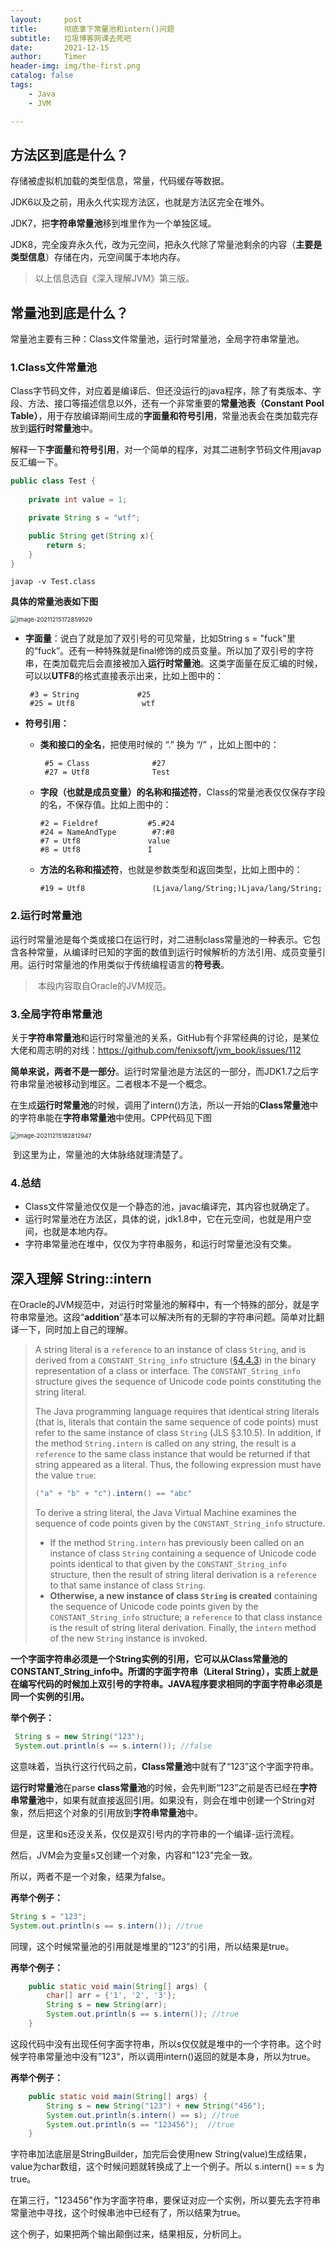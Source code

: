 ```yaml
---
layout:     post
title:      彻底拿下常量池和intern()问题
subtitle:   垃圾博客网课去死吧
date:       2021-12-15
author:     Timer
header-img: img/the-first.png
catalog: false
tags:
    - Java
    - JVM

---
```


## 方法区到底是什么？

存储被虚拟机加载的类型信息，常量，代码缓存等数据。

JDK6以及之前，用永久代实现方法区，也就是方法区完全在堆外。

JDK7，把**字符串常量池**移到堆里作为一个单独区域。

JDK8，完全废弃永久代，改为元空间，把永久代除了常量池剩余的内容（**主要是类型信息**）存储在内，元空间属于本地内存。

> 以上信息选自《深入理解JVM》第三版。  



## 常量池到底是什么？

常量池主要有三种：Class文件常量池，运行时常量池，全局字符串常量池。

### 1.Class文件常量池

Class字节码文件，对应着是编译后、但还没运行的java程序，除了有类版本、字段、方法、接口等描述信息以外，还有一个非常重要的**常量池表（Constant Pool Table）**，用于存放编译期间生成的**字面量和符号引用**，常量池表会在类加载完存放到**运行时常量池**中。

解释一下**字面量**和**符号引用**，对一个简单的程序，对其二进制字节码文件用javap反汇编一下。

```java
public class Test {
    
    private int value = 1;

    private String s = "wtf";

    public String get(String x){
        return s;
    }
}
```

```shell
javap -v Test.class
```

**具体的常量池表如下图**

<img src="https://gitee.com/timerizaya/timer-pic/raw/master/img/image-20211215172859529.png" alt="image-20211215172859529" style="zoom:67%;" /> 

- **字面量**：说白了就是加了双引号的可见常量，比如String s = "fuck"里的“fuck”。还有一种特殊就是final修饰的成员变量。所以加了双引号的字符串，在类加载完后会直接被加入**运行时常量池**。这类字面量在反汇编的时候，可以以**UTF8**的格式直接表示出来，比如上图中的：

  ```shell
   #3 = String             #25 
   #25 = Utf8               wtf
  ```

- **符号引用：**

  - **类和接口的全名**，把使用时候的 “.” 换为 “/” ，比如上图中的：

    ```shell
     #5 = Class              #27  
     #27 = Utf8              Test
    ```

  - **字段（也就是成员变量）的名称和描述符**，Class的常量池表仅仅保存字段的名，不保存值。比如上图中的：

    ```shell
    #2 = Fieldref           #5.#24
    #24 = NameAndType        #7:#8 
    #7 = Utf8               value
    #8 = Utf8               I
    ```

  - **方法的名称和描述符**，也就是参数类型和返回类型，比如上图中的：

    ```shell
    #19 = Utf8               (Ljava/lang/String;)Ljava/lang/String;
    ```

### 2.运行时常量池

​	运行时常量池是每个类或接口在运行时，对二进制class常量池的一种表示。它包含各种常量，从编译时已知的字面的数值到运行时候解析的方法引用、成员变量引用。运行时常量池的作用类似于传统编程语言的**符号表**。

> ​	本段内容取自Oracle的JVM规范。  

### 3.全局字符串常量池

​	关于**字符串常量池**和运行时常量池的关系，GitHub有个非常经典的讨论，是某位大佬和周志明的对线：https://github.com/fenixsoft/jvm_book/issues/112

​	**简单来说，两者不是一部分**。运行时常量池是方法区的一部分，而JDK1.7之后字符串常量池被移动到堆区。二者根本不是一个概念。

​	在生成**运行时常量池**的时候，调用了intern()方法，所以一开始的**Class常量池**中的字符串能在**字符串常量池**中使用。CPP代码见下图

<img src="https://gitee.com/timerizaya/timer-pic/raw/master/img/image-20211215182812947.png" alt="image-20211215182812947" style="zoom:67%;" />

​	到这里为止，常量池的大体脉络就理清楚了。

### 4.总结

- Class文件常量池仅仅是一个静态的池，javac编译完，其内容也就确定了。
- 运行时常量池在方法区，具体的说，jdk1.8中，它在元空间，也就是用户空间，也就是本地内存。
- 字符串常量池在堆中，仅仅为字符串服务，和运行时常量池没有交集。



## 深入理解 String::intern

在Oracle的JVM规范中，对运行时常量池的解释中，有一个特殊的部分，就是字符串常量池。这段“**addition**”基本可以解决所有的无聊的字符串问题。简单对比翻译一下，同时加上自己的理解。

> A string literal is a `reference` to an instance of class `String`, and is derived from a `CONSTANT_String_info` structure ([§4.4.3](https://docs.oracle.com/javase/specs/jvms/se7/html/jvms-4.html#jvms-4.4.3)) in the binary representation of a class or interface. The `CONSTANT_String_info` structure gives the sequence of Unicode code points constituting the string literal.
>
> The Java programming language requires that identical string literals (that is, literals that contain the same sequence of code points) must refer to the same instance of class `String` (JLS §3.10.5). In addition, if the method `String.intern` is called on any string, the result is a `reference` to the same class instance that would be returned if that string appeared as a literal. Thus, the following expression must have the value `true`:
>
> ```java
> ("a" + "b" + "c").intern() == "abc"
> ```
>
> To derive a string literal, the Java Virtual Machine examines the sequence of code points given by the `CONSTANT_String_info` structure.
>
> - If the method `String.intern` has previously been called on an instance of class `String` containing a sequence of Unicode code points identical to that given by the `CONSTANT_String_info` structure, then the result of string literal derivation is a `reference` to that same instance of class `String`.
> - **Otherwise, a new instance of class `String` is created** containing the sequence of Unicode code points given by the `CONSTANT_String_info` structure; a `reference` to that class instance is the result of string literal derivation. Finally, the `intern` method of the new `String` instance is invoked.

​	**一个字面字符串必须是一个String实例的引用，它可以从Class常量池的CONSTANT_String_info中。所谓的字面字符串（Literal String），实质上就是在编写代码的时候加上双引号的字符串。JAVA程序要求相同的字面字符串必须是同一个实例的引用。**

**举个例子：**

```java
 String s = new String("123");
 System.out.println(s == s.intern()); //false
```

这意味着，当执行这行代码之前，**Class常量池**中就有了“123”这个字面字符串。

**运行时常量池**在parse **class常量池**的时候，会先判断“123”之前是否已经在**字符串常量池**中，如果有就直接返回引用。如果没有，则会在堆中创建一个String对象，然后把这个对象的引用放到**字符串常量池**中。

但是，这里和s还没关系，仅仅是双引号内的字符串的一个编译-运行流程。

然后，JVM会为变量s又创建一个对象，内容和"123"完全一致。

所以，两者不是一个对象，结果为false。

**再举个例子：**

```java
String s = "123";
System.out.println(s == s.intern()); //true
```

同理，这个时候常量池的引用就是堆里的“123”的引用，所以结果是true。

**再举个例子：**

```java
    public static void main(String[] args) {
        char[] arr = {'1', '2', '3'};
        String s = new String(arr);
        System.out.println(s == s.intern()); //true
    }
```

这段代码中没有出现任何字面字符串，所以s仅仅就是堆中的一个字符串。这个时候字符串常量池中没有”123“，所以调用intern()返回的就是本身，所以为true。

**再举个例子：**

```java
    public static void main(String[] args) {
        String s = new String("123") + new String("456");
        System.out.println(s.intern() == s); //true
        System.out.println(s == "123456");  //true
    }
```

字符串加法底层是StringBuilder，加完后会使用new String(value)生成结果，value为char数组，这个时候问题就转换成了上一个例子。所以 s.intern() == s 为 true。

在第三行，"123456"作为字面字符串，要保证对应一个实例，所以要先去字符串常量池中寻找，这个时候串池中已经有了，所以结果为true。

这个例子，如果把两个输出颠倒过来，结果相反，分析同上。
